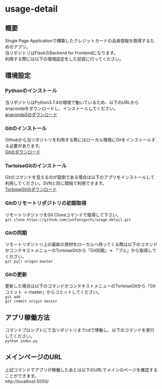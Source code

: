 # usage-detail
## 概要  
Single Page Applicationで構築したクレジットカードの会員情報を取得するためのアプリ。  
当リポジトリはFlaskのBackend for Frontendになります。  
利用する際には以下の環境設定をした前提に行ってください。  
  
## 環境設定
### Pythonのインストール
当リポジトリはPython3.7.4の環境で動いているため、以下のURLからanacondaをダウンロードし、インストールしてください。  
[anaconda3のダウンロード](https://repo.anaconda.com/archive/Anaconda3-2019.10-Windows-x86_64.exe)  
  
### Gitのインストール
Githubから当リポジトリを利用する際にはローカル環境にGitをインストールする必要があります。  
[Gitのダウンロード](https://github.com/git-for-windows/git/releases/download/v2.25.0.windows.1/Git-2.25.0-64-bit.exe)  

### TortoiseGitのインストール
Gitのコマンドを覚えるのが面倒である場合は以下のアプリをインストールして利用してください。SVNと同じ間隔で利用できます。  
[TortoiseGitのダウンロード](https://github.com/git-for-windows/git/releases/download/v2.25.0.windows.1/Git-2.25.0-64-bit.exe)  

### Gitのリモートリポジトリの初期取得
リモートリポジトリをGit Cloneコマンドで取得して下さい。  
`git clone https://github.com/junTaniguchi/usage-detail.git`  

### Gitの同期  
リモートリポジトリ上の最新の資材をローカルへ持ってくる際は以下のコマンドかコンテキストメニューのTortoiseGitから「Git同期」-> 「プル」から取得してください。  
`git pull origin master`  

### Gitの更新  
更新した場合は以下のコマンドかコンテキストメニューのTortoiseGitから「Gitコミット -> master」からコミットしてください。  
`git add .`  
`git commit origin master`  

## アプリ稼働方法
コマンドプロンプトにて当リポジトリまでcdで移動し、以下のコマンドを実行してください。  
`python index.py`  
  
## メインページのURL  
上記コマンドでアプリが稼働したあとは以下のURLでメインのページを確認することができます。  
http://localhost:5000/

